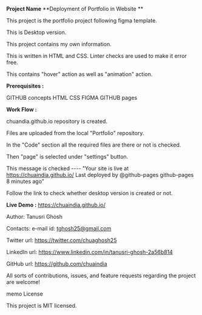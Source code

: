 **Project Name**
**Deployment of Portfolio in Website **

This project is the portfolio project following figma template.

This is Desktop version.

This project contains my own information. 

This is written in HTML and CSS. Linter checks are used to make it error free.

This contains "hover" action as well as "animation" action.

**Prerequisites :**

GITHUB concepts
HTML
CSS
FIGMA
GITHUB pages

**Work Flow :**

chuandia.github.io repository is created.

Files are uploaded from the local "Portfolio" repository.

In the "Code" section all the required files are there or not is checked.

Then "page" is selected under "settings" button.

This message is checked ---- "Your site is live at https://chuaindia.github.io/
Last deployed by @github-pages github-pages 8 minutes ago"

Follow the link to check whether desktop version is created or not.

**Live Demo :** https://chuaindia.github.io/


Author: Tanusri Ghosh

Contacts:
e-mail id: tghosh25@gmail.com

Twitter url: https://twitter.com/chuaghosh25

LinkedIn url: https://www.linkedin.com/in/tanusri-ghosh-2a56b814

GitHub url: https://github.com/chuaindia

All sorts of contributions, issues, and feature requests regarding the project are welcome!

memo License

This project is MIT licensed.
